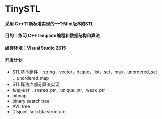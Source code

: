 # TinySTL

#### 采用 C++11 新标准实现的一个Mini版本的STL
#### 目的：练习 C++ template编程和数据结构和算法
#### 编译环境：Visual Studio 2015
#### 开发计划
* STL基本组件： string，vector，deque，list，set，map，unordered_set ，unordered_map 
* STL算法库部分算法实现
* 智能指针：shared_ptr，unique_ptr，weak_ptr
* bitmap
* binary search tree
* AVL tree
* Disjoint-set data structure
